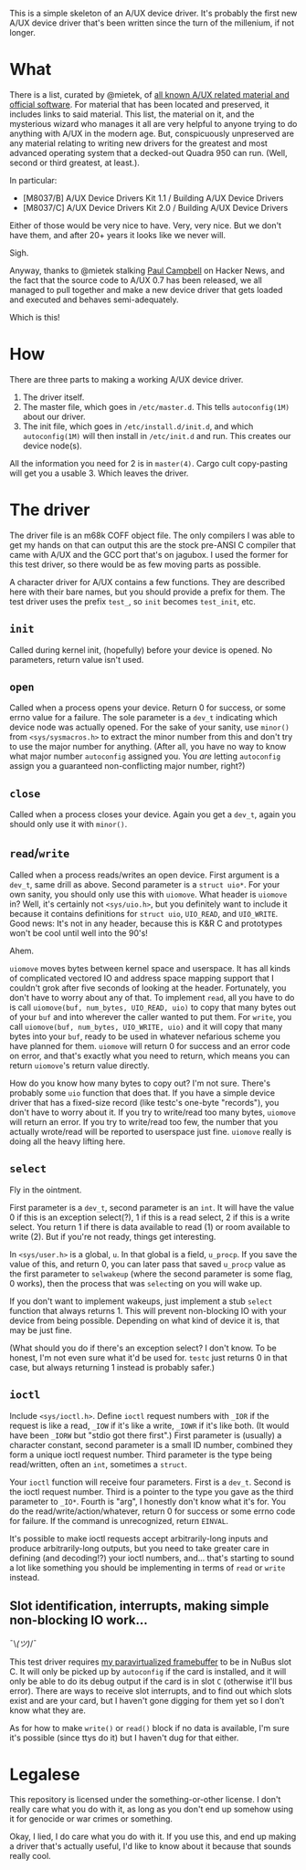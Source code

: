 This is a simple skeleton of an A/UX device driver. It's probably the first new A/UX device driver that's been written since the turn of the millenium, if not longer.

# What

There is a list, curated by @mietek, of [all known A/UX related material and official software](https://gist.github.com/mietek/174b27e879a7b83d502a351ea3aaa831). For material that has been located and preserved, it includes links to said material. This list, the material on it, and the mysterious wizard who manages it all are very helpful to anyone trying to do anything with A/UX in the modern age. But, conspicuously unpreserved are any material relating to writing new drivers for the greatest and most advanced operating system that a decked-out Quadra 950 can run. (Well, second or third greatest, at least.).

In particular:

- [M8037/B] A/UX Device Drivers Kit 1.1 / Building A/UX Device Drivers
- [M8037/C] A/UX Device Drivers Kit 2.0 / Building A/UX Device Drivers

Either of those would be very nice to have. Very, very nice. But we don't have them, and after 20+ years it looks like we never will.

Sigh.

Anyway, thanks to @mietek stalking [Paul Campbell](http://taniwha.com/~paul/index.html) on Hacker News, and the fact that the source code to A/UX 0.7 has been released, we all managed to pull together and make a new device driver that gets loaded and executed and behaves semi-adequately.

Which is this!

# How

There are three parts to making a working A/UX device driver.

1. The driver itself.
2. The master file, which goes in `/etc/master.d`. This tells `autoconfig(1M)` about our driver.
3. The init file, which goes in `/etc/install.d/init.d`, and which `autoconfig(1M)` will then install in `/etc/init.d` and run. This creates our device node(s). 

All the information you need for 2 is in `master(4)`. Cargo cult copy-pasting will get you a usable 3. Which leaves the driver.

# The driver

The driver file is an m68k COFF object file. The only compilers I was able to get my hands on that can output this are the stock pre-ANSI C compiler that came with A/UX and the GCC port that's on jagubox. I used the former for this test driver, so there would be as few moving parts as possible.

A character driver for A/UX contains a few functions. They are described here with their bare names, but you should provide a prefix for them. The test driver uses the prefix `test_`, so `init` becomes `test_init`, etc.

## `init`

Called during kernel init, (hopefully) before your device is opened. No parameters, return value isn't used.

## `open`

Called when a process opens your device. Return 0 for success, or some errno value for a failure. The sole parameter is a `dev_t` indicating which device node was actually opened. For the sake of your sanity, use `minor()` from `<sys/sysmacros.h>` to extract the minor number from this and don't try to use the major number for anything. (After all, you have no way to know what major number `autoconfig` assigned you. You *are* letting `autoconfig` assign you a guaranteed non-conflicting major number, right?)

## `close`

Called when a process closes your device. Again you get a `dev_t`, again you should only use it with `minor()`.

## `read`/`write`

Called when a process reads/writes an open device. First argument is a `dev_t`, same drill as above. Second parameter is a `struct uio*`. For your own sanity, you should only use this with `uiomove`. What header is `uiomove` in? Well, it's certainly not `<sys/uio.h>`, but you definitely want to include it because it contains definitions for `struct uio`, `UIO_READ`, and `UIO_WRITE`. Good news: It's not in any header, because this is K&R C and prototypes won't be cool until well into the 90's!

Ahem.

`uiomove` moves bytes between kernel space and userspace. It has all kinds of complicated vectored IO and address space mapping support that I couldn't grok after five seconds of looking at the header. Fortunately, you don't have to worry about any of that. To implement `read`, all you have to do is call `uiomove(buf, num_bytes, UIO_READ, uio)` to copy that many bytes out of your `buf` and into wherever the caller wanted to put them. For `write`, you call `uiomove(buf, num_bytes, UIO_WRITE, uio)` and it will copy that many bytes into your `buf`, ready to be used in whatever nefarious scheme you have planned for them. `uiomove` will return 0 for success and an error code on error, and that's exactly what you need to return, which means you can return `uiomove`'s return value directly.

How do you know how many bytes to copy out? I'm not sure. There's probably some `uio` function that does that. If you have a simple device driver that has a fixed-size record (like testc's one-byte "records"), you don't have to worry about it. If you try to write/read too many bytes, `uiomove` will return an error. If you try to write/read too few, the number that you actually wrote/read will be reported to userspace just fine. `uiomove` really is doing all the heavy lifting here.

## `select`

Fly in the ointment.

First parameter is a `dev_t`, second parameter is an `int`. It will have the value 0 if this is an exception select(?), 1 if this is a read select, 2 if this is a write select. You return 1 if there is data available to read (1) or room available to write (2). But if you're not ready, things get interesting.

In `<sys/user.h>` is a global, `u`. In that global is a field, `u_procp`. If you save the value of this, and return 0, you can later pass that saved `u_procp` value as the first parameter to `selwakeup` (where the second parameter is some flag, 0 works), then the process that was `select`ing on you will wake up.

If you don't want to implement wakeups, just implement a stub `select` function that always returns 1. This will prevent non-blocking IO with your device from being possible. Depending on what kind of device it is, that may be just fine.

(What should you do if there's an exception select? I don't know. To be honest, I'm not even sure what it'd be used for. `testc` just returns 0 in that case, but always returning 1 instead is probably safer.)

## `ioctl`

Include `<sys/ioctl.h>`. Define `ioctl` request numbers with `_IOR` if the request is like a read, `_IOW` if it's like a write, `_IOWR` if it's like both. (It would have been `_IORW` but "stdio got there first".) First parameter is (usually) a character constant, second parameter is a small ID number, combined they form a unique ioctl request number. Third parameter is the type being read/written, often an `int`, sometimes a `struct`.

Your `ioctl` function will receive four parameters. First is a `dev_t`. Second is the ioctl request number. Third is a pointer to the type you gave as the third parameter to `_IO*`. Fourth is "arg", I honestly don't know what it's for. You do the read/write/action/whatever, return 0 for success or some errno code for failure. If the command is unrecognized, return `EINVAL`.

It's possible to make ioctl requests accept arbitrarily-long inputs and produce arbitrarily-long outputs, but you need to take greater care in defining (and decoding!?) your ioctl numbers, and... that's starting to sound a lot like something you should be implementing in terms of `read` or `write` instead.

## Slot identification, interrupts, making simple non-blocking IO work...

¯\\_(ツ)_/¯

This test driver requires [my paravirtualized framebuffer](https://github.com/SolraBizna/mac_qfb_driver) to be in NuBus slot C. It will only be picked up by `autoconfig` if the card is installed, and it will only be able to do its debug output if the card is in slot `C` (otherwise it'll bus error). There are ways to receive slot interrupts, and to find out which slots exist and are your card, but I haven't gone digging for them yet so I don't know what they are.

As for how to make `write()` or `read()` block if no data is available, I'm sure it's possible (since ttys do it) but I haven't dug for that either.

# Legalese

This repository is licensed under the something-or-other license. I don't really care what you do with it, as long as you don't end up somehow using it for genocide or war crimes or something.

Okay, I lied, I do care what you do with it. If you use this, and end up making a driver that's actually useful, I'd like to know about it because that sounds really cool.
